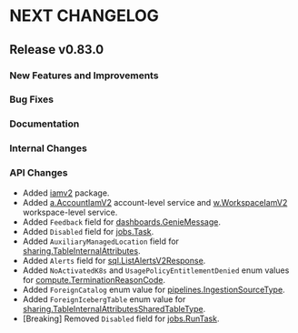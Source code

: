 # NEXT CHANGELOG

## Release v0.83.0

### New Features and Improvements

### Bug Fixes

### Documentation

### Internal Changes

### API Changes
* Added [iamv2](https://pkg.go.dev/github.com/databricks/databricks-sdk-go/service/iamv2) package.
* Added [a.AccountIamV2](https://pkg.go.dev/github.com/databricks/databricks-sdk-go/service/iamv2#AccountIamV2API) account-level service and [w.WorkspaceIamV2](https://pkg.go.dev/github.com/databricks/databricks-sdk-go/service/iamv2#WorkspaceIamV2API) workspace-level service.
* Added `Feedback` field for [dashboards.GenieMessage](https://pkg.go.dev/github.com/databricks/databricks-sdk-go/service/dashboards#GenieMessage).
* Added `Disabled` field for [jobs.Task](https://pkg.go.dev/github.com/databricks/databricks-sdk-go/service/jobs#Task).
* Added `AuxiliaryManagedLocation` field for [sharing.TableInternalAttributes](https://pkg.go.dev/github.com/databricks/databricks-sdk-go/service/sharing#TableInternalAttributes).
* Added `Alerts` field for [sql.ListAlertsV2Response](https://pkg.go.dev/github.com/databricks/databricks-sdk-go/service/sql#ListAlertsV2Response).
* Added `NoActivatedK8s` and `UsagePolicyEntitlementDenied` enum values for [compute.TerminationReasonCode](https://pkg.go.dev/github.com/databricks/databricks-sdk-go/service/compute#TerminationReasonCode).
* Added `ForeignCatalog` enum value for [pipelines.IngestionSourceType](https://pkg.go.dev/github.com/databricks/databricks-sdk-go/service/pipelines#IngestionSourceType).
* Added `ForeignIcebergTable` enum value for [sharing.TableInternalAttributesSharedTableType](https://pkg.go.dev/github.com/databricks/databricks-sdk-go/service/sharing#TableInternalAttributesSharedTableType).
* [Breaking] Removed `Disabled` field for [jobs.RunTask](https://pkg.go.dev/github.com/databricks/databricks-sdk-go/service/jobs#RunTask).